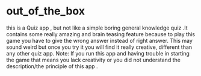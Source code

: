 # out_of_the_box
this is a Quiz app , but not like a simple boring general knowledge quiz .It contains some really amazing and brain teasing feature because to play this game you have to give the wrong answer instead of right answer. This may sound weird but once you try it you will find it really creative, different than any other quiz app. Note: If you run this app and having trouble in starting the game that means you lack creativity or you did not understand the description/the principle of this app .
